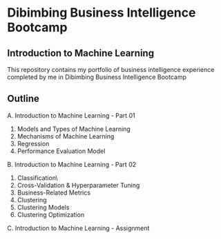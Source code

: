 # Dibimbing Business Intelligence Bootcamp
## Introduction to Machine Learning

This repository contains my portfolio of business intelligence experience completed by me in Dibimbing Business Intelligence Bootcamp

## Outline
A. Introduction to Machine Learning - Part 01
1. Models and Types of Machine Learning
2. Mechanisms of Machine Learning
3. Regression
4. Performance Evaluation Model

B. Introduction to Machine Learning - Part 02
1. Classification\
2. Cross-Validation & Hyperparameter Tuning
3. Business-Related Metrics
4. Clustering
5. Clustering Models
6. Clustering Optimization

C. Introduction to Machine Learning - Assignment
